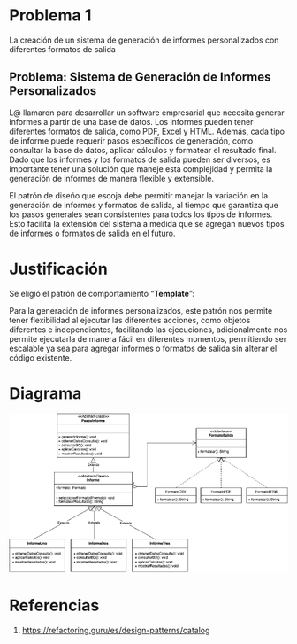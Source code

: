 # Problema 1
La creación de un sistema de generación de informes personalizados con diferentes
formatos de salida

## Problema: Sistema de Generación de Informes Personalizados

L@ llamaron para desarrollar un software empresarial que necesita generar informes a
partir de una base de datos. Los informes pueden tener diferentes formatos de salida, como
PDF, Excel y HTML. Además, cada tipo de informe puede requerir pasos específicos de
generación, como consultar la base de datos, aplicar cálculos y formatear el resultado final.
Dado que los informes y los formatos de salida pueden ser diversos, es importante tener
una solución que maneje esta complejidad y permita la generación de informes de manera
flexible y extensible.

El patrón de diseño que escoja debe permitir manejar la variación en la generación de
informes y formatos de salida, al tiempo que garantiza que los pasos generales sean
consistentes para todos los tipos de informes. Esto facilita la extensión del sistema a medida
que se agregan nuevos tipos de informes o formatos de salida en el futuro.

# Justificación
Se eligió el patrón de comportamiento “**Template**”:

Para la generación de informes personalizados, este patrón nos permite tener flexibilidad al ejecutar las diferentes acciones,
como objetos diferentes e independientes, facilitando las ejecuciones, adicionalmente nos permite ejecutarla de manera fácil en diferentes momentos,
permitiendo ser escalable ya sea para agregar informes o formatos de salida sin alterar el código existente.

# Diagrama

![Ejercicio1](assets/Caso1.drawio.png "Ejercicio1")

# Referencias

1. https://refactoring.guru/es/design-patterns/catalog

